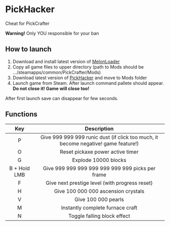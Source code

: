 # PickHacker

Cheat for PickCrafter

**Warning!** Only YOU responsible for your ban

## How to launch
1. Download and install latest version of [MelonLoader](https://github.com/LavaGang/MelonLoader/releases/latest)
2. Copy all game files to upper directory (path to Mods should be .../steamapps/common/PickCrafter/Mods)
3. Download latest version of [PickHacker](https://github.com/NexSqaud/PickHacker/releases/latest) and move to Mods folder
4. Launch game from Steam. After launch command pallete should appear. **Do not close it! Game will close too!**

After first launch save can disappear for few seconds.

## Functions

|Key|Description|
|:---:|:---:|
|P|Give 999 999 999 runic dust (if click too much, it become negative! game feature!)|
|O|Reset pickaxe power active timer|
|G|Explode 10000 blocks|
|B + Hold LMB|Give 999 999 999 999 999 999 999 picks per frame|
|F|Give next prestige level (with progress reset)|
|H|Give 100 000 000 ascension crystals|
|V|Give 100 000 pearls|
|M|Instantly complete furnace craft|
|N|Toggle falling block effect|
